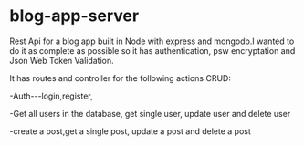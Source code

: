# blog-app-server
Rest Api for a blog app built in Node with express and mongodb.I wanted to do it as complete as possible so it has authentication, psw encryptation and Json Web Token Validation.

It has routes and controller for the following actions CRUD:

-Auth---login,register,

-Get all users in the database, get single user, update user and delete user

-create a post,get a single post, update a post and delete a post
